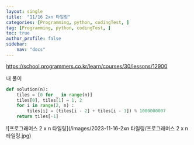 ```yaml
---
layout: single
title:  "11/16 2xn 타일링"
categories: [Programming, python, codingTest, ]
tag: [Programming, python, codingTest, ]
toc: true
author_profile: false
sidebar:
    nav: "docs"
---
```


https://school.programmers.co.kr/learn/courses/30/lessons/12900



내 풀이

```python
def solution(n):
    tiles = [0 for _ in range(n)]
    tiles[0], tiles[1] = 1, 2
    for i in range(2, n) :
        tiles[i] = (tiles[i - 2] + tiles[i - 1]) % 1000000007
    return tiles[-1]
```

![프로그래머스 2 x n 타일링](/images/2023-11-16-2xn 타일링/프로그래머스 2 x n 타일링.jpg)